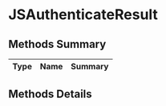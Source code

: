 #  JSAuthenticateResult


## Methods Summary

| Type                                                  | Name                    | Summary                                                                                                           |
| ----------------------------------------------------- | ----------------------- | ----------------------------------------------------------------------------------------------------------------- |

## Methods Details


